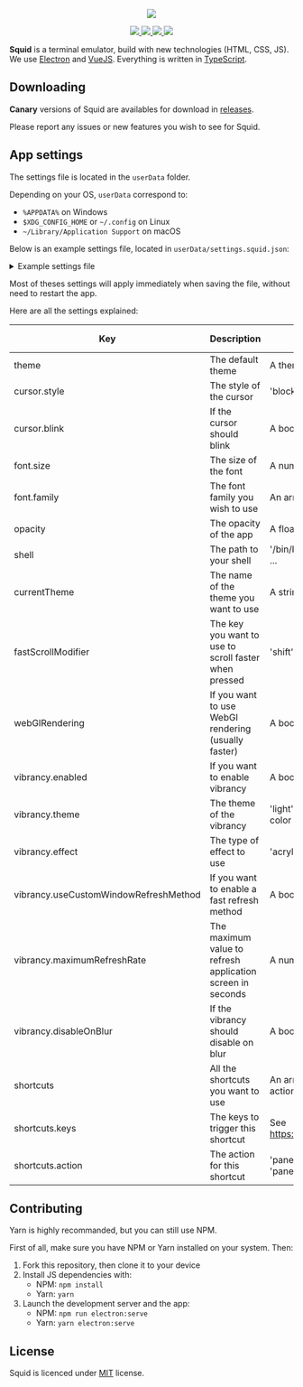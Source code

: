 <p align="center">
    <img src="https://i.imgur.com/XRBjSBc.png" />
</p>

<p align="center">
    <a href="https://github.com/QuiiBz/squid/actions">
        <img src="https://github.com/QuiiBz/squid/workflows/Lint/badge.svg" />
    </a>
    <a href="https://travis-ci.com/QuiiBz/squid">
        <img src="https://travis-ci.com/QuiiBz/squid.svg?branch=canary" />
    </a>
    <a href="https://www.code-inspector.com/project/4175/score/svg">
        <img src="https://www.code-inspector.com/project/4175/score/svg" />
    </a>
    <a href="https://github.com/QuiiBz/squid/issues">
        <img src="https://img.shields.io/badge/contributions-welcome-brightgreen.svg?style=flat" />
    </a>
</p>

**Squid** is a terminal emulator, build with new technologies (HTML, CSS, JS).
We use [Electron](https://electronjs.org) and [VueJS](https://vuejs.org). Everything is written in [TypeScript](https://typescriptlang.org).

## Downloading
**Canary** versions of Squid are availables for download in [releases](https://github.com/QuiiBz/squid/releases).

Please report any issues or new features you wish to see for Squid.

## App settings
The settings file is located in the `userData` folder.

Depending on your OS, `userData` correspond to:
* `%APPDATA%` on Windows
* `$XDG_CONFIG_HOME` or `~/.config` on Linux
* `~/Library/Application Support` on macOS

Below is an example settings file, located in `userData/settings.squid.json`:
<details>
    <summary>Example settings file</summary>
    <pre>
    {
      "theme": {
        "name": "default",
        "background": "#090b10",
        "foreground": "#ECEFF1",
        "cursor": "#89DDFF",
        "cursorAccent": "#89DDFF",
        "selection": "#ECEFF1",
        "border": "rgba(0, 0, 0, 0)",
        "black": "#000000",
        "red": "#E54B4B",
        "green": "#9ECE58",
        "yellow": "#FAED70",
        "blue": "#396FE2",
        "magenta": "#BB80B3",
        "cyan": "#2DDAFD",
        "white": "#d0d0d0",
        "brightBlack": "#6b6b6b",
        "brightRed": "#FF5370",
        "brightGreen": "#C3E88D",
        "brightYellow": "#FFCB6B",
        "brightBlue": "#82AAFF",
        "brightMagenta": "#C792EA",
        "brightCyan": "#89DDFF",
        "brightWhite": "#ffffff"
      },
      "cursor": {
        "style": "block",
        "blink": true
      },
      "font": {
        "size": 15,
        "family": "\"DroidSansMono Nerd Font\", \"Fira Code\", monospace"
      },
      "opacity": 0.9,
      "shell": "bash",
      "currentTheme": "material",
      "fastScrollModifier": "shift",
      "webGlRendering": true,
      "vibrancy": {
        "enabled": true,
        "theme": "light",
        "effect": "acrylic",
        "useCustomWindowRefreshMethod": true,
        "maximumRefreshRate": 60,
        "disableOnBlur": true
      },
      "shortcuts": [
        {
          "keys": "CommandOrControl+Shift+T",
          "action": "pane:open"
        },
        {
          "keys": "CommandOrControl+Shift+W",
          "action": "pane:close"
        },
        {
          "keys": "Alt+Left",
          "action": "pane:switchLeft"
        },
        {
          "keys": "Alt+Right",
          "action": "pane:switchRight"
        }
      ]
    }
    </pre>
</details>

Most of theses settings will apply immediately when saving the file, without need to restart the app.

Here are all the settings explained:

| Key | Description | Possible values | Auto refresh |
| --- | --- | --- | --- |
| theme | The default theme | A theme object | ✔ |
| cursor.style | The style of the cursor | 'block' / 'underline' / 'bar' | ✔ |
| cursor.blink | If the cursor should blink | A boolean value (true / false) | ✔ |
| font.size | The size of the font | A number | ✔ |
| font.family | The font family you wish to use | An array of string (\"Fira Code\", monospace) | ✔ |
| opacity | The opacity of the app | A float (0 to 1) | ✔ |
| shell | The path to your shell | '/bin/bash' / 'C:\\Windows\\System32\\wsl.exe' / ... | ❌ |
| currentTheme | The name of the theme you want to use | A string of the theme name | ❌ |
| fastScrollModifier | The key you want to use to scroll faster when pressed | 'shift' / 'alt' / ... | ✔ |
| webGlRendering | If you want to use WebGl rendering (usually faster) | A boolean value (true / false) | ❌ |
| vibrancy.enabled | If you want to enable vibrancy | A boolean value (true / false) | ✔ |
| vibrancy.theme | The theme of the vibrancy | 'light' / 'dark' / 'appearance-based' / A hex color | ✔ |
| vibrancy.effect | The type of effect to use | 'acrylic' / 'blur' | ✔ |
| vibrancy.useCustomWindowRefreshMethod | If you want to enable a fast refresh method | A boolean value (true / false) | ❌ |
| vibrancy.maximumRefreshRate | The maximum value to refresh application screen in seconds | A number in seconds | ✔ |
| vibrancy.disableOnBlur | If the vibrancy should disable on blur | A boolean value (true / false) | ✔ |
| shortcuts | All the shortcuts you want to use | An array of shortcuts with the keys and an action | ❌ |
| shortcuts.keys | The keys to trigger this shortcut | See https://www.electronjs.org/docs/api/accelerator | |
| shortcuts.action | The action for this shortcut | 'pane:open' / 'pane:close' / 'pane:switchLeft' / 'pane:switchRight' / Plugins actions | |

## Contributing
Yarn is highly recommanded, but you can still use NPM.

First of all, make sure you have NPM or Yarn installed on your system. Then:
1) Fork this repository, then clone it to your device
2) Install JS dependencies with:
   - NPM: `npm install`
   - Yarn: `yarn`
3) Launch the development server and the app:
   - NPM: `npm run electron:serve`
   - Yarn: `yarn electron:serve`
   
## License
Squid is licenced under [MIT](https://choosealicense.com/licenses/mit/) license.